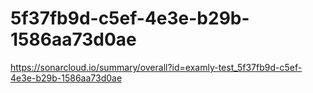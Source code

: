 # 5f37fb9d-c5ef-4e3e-b29b-1586aa73d0ae
https://sonarcloud.io/summary/overall?id=examly-test_5f37fb9d-c5ef-4e3e-b29b-1586aa73d0ae
